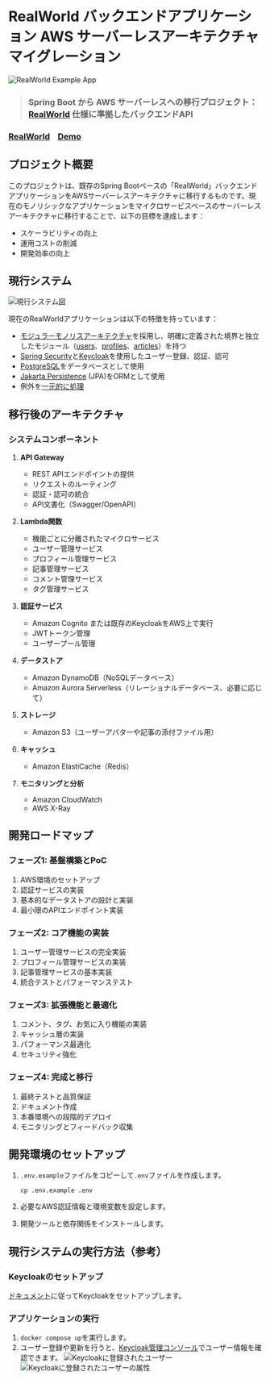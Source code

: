 # RealWorld バックエンドアプリケーション AWS サーバーレスアーキテクチャ マイグレーション

![RealWorld Example App](logo.png)

> ### Spring Boot から AWS サーバーレスへの移行プロジェクト：[RealWorld](https://github.com/gothinkster/realworld) 仕様に準拠したバックエンドAPI

### [RealWorld](https://github.com/gothinkster/realworld)&nbsp;&nbsp;&nbsp;&nbsp;[Demo](https://demo.realworld.io/)

## プロジェクト概要

このプロジェクトは、既存のSpring Bootベースの「RealWorld」バックエンドアプリケーションをAWSサーバーレスアーキテクチャに移行するものです。現在のモノリシックなアプリケーションをマイクロサービスベースのサーバーレスアーキテクチャに移行することで、以下の目標を達成します：

- スケーラビリティの向上
- 運用コストの削減
- 開発効率の向上

## 現行システム

![現行システム図](1-system-diagram.svg)

現在のRealWorldアプリケーションは以下の特徴を持っています：

- [モジュラーモノリスアーキテクチャ](https://www.milanjovanovic.tech/blog/what-is-a-modular-monolith)を採用し、明確に定義された境界と独立したモジュール（[users](src/main/java/com/marcusmonteirodesouza/realworld/api/users)、[profiles](src/main/java/com/marcusmonteirodesouza/realworld/api/profiles)、[articles](src/main/java/com/marcusmonteirodesouza/realworld/api/articles)）を持つ
- [Spring Security](https://spring.io/projects/spring-security)と[Keycloak](https://www.keycloak.org/)を使用したユーザー登録、認証、認可
- [PostgreSQL](https://www.postgresql.org/)をデータベースとして使用
- [Jakarta Persistence](https://jakarta.ee/learn/docs/jakartaee-tutorial/current/persist/persistence-intro/persistence-intro.html) (JPA)をORMとして使用
- 例外を[一元的に処理](src/main/java/com/marcusmonteirodesouza/realworld/api/exceptionhandlers/RestResponseEntityExceptionHandler.java)

## 移行後のアーキテクチャ

### システムコンポーネント

1. **API Gateway**
   - REST APIエンドポイントの提供
   - リクエストのルーティング
   - 認証・認可の統合
   - API文書化（Swagger/OpenAPI）

2. **Lambda関数**
   - 機能ごとに分離されたマイクロサービス
   - ユーザー管理サービス
   - プロフィール管理サービス
   - 記事管理サービス
   - コメント管理サービス
   - タグ管理サービス

3. **認証サービス**
   - Amazon Cognito または既存のKeycloakをAWS上で実行
   - JWTトークン管理
   - ユーザープール管理

4. **データストア**
   - Amazon DynamoDB（NoSQLデータベース）
   - Amazon Aurora Serverless（リレーショナルデータベース、必要に応じて）

5. **ストレージ**
   - Amazon S3（ユーザーアバターや記事の添付ファイル用）

6. **キャッシュ**
   - Amazon ElastiCache（Redis）

7. **モニタリングと分析**
   - Amazon CloudWatch
   - AWS X-Ray

## 開発ロードマップ

### フェーズ1: 基盤構築とPoC

1. AWS環境のセットアップ
2. 認証サービスの実装
3. 基本的なデータストアの設計と実装
4. 最小限のAPIエンドポイント実装

### フェーズ2: コア機能の実装

1. ユーザー管理サービスの完全実装
2. プロフィール管理サービスの実装
3. 記事管理サービスの基本実装
4. 統合テストとパフォーマンステスト

### フェーズ3: 拡張機能と最適化

1. コメント、タグ、お気に入り機能の実装
2. キャッシュ層の実装
3. パフォーマンス最適化
4. セキュリティ強化

### フェーズ4: 完成と移行

1. 最終テストと品質保証
2. ドキュメント作成
3. 本番環境への段階的デプロイ
4. モニタリングとフィードバック収集

## 開発環境のセットアップ

1. `.env.example`ファイルをコピーして`.env`ファイルを作成します。
   ```
   cp .env.example .env
   ```

2. 必要なAWS認証情報と環境変数を設定します。

3. 開発ツールと依存関係をインストールします。

## 現行システムの実行方法（参考）

### Keycloakのセットアップ

[ドキュメント](docs/set-up-keycloak)に従ってKeycloakをセットアップします。

### アプリケーションの実行

1. `docker compose up`を実行します。
2. ユーザー登録や更新を行うと、[Keycloak管理コンソール](http://localhost:8081)でユーザー情報を確認できます。
   ![Keycloakに登録されたユーザー](./2-registered-user-in-keycloak.png)
   ![Keycloakに登録されたユーザーの属性](./3-registered-user-in-keycloak-attributes.png)
